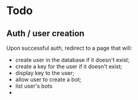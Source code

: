 # Todo

## Auth / user creation

Upon successful auth, redirect to a page that will:

- create user in the database if it doesn't exist;
- create a key for the user if it doesn't exist;
- display key to the user;
- allow user to create a bot;
- list user's bots
- 
